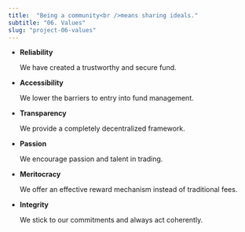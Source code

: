 ```yaml
---
title:  "Being a community<br />means sharing ideals."
subtitle: "06. Values"
slug: "project-06-values"
---
```


- **Reliability**

  We have created a trustworthy and secure fund.

- **Accessibility**

  We lower the barriers to entry into fund management.

- **Transparency**

  We provide a completely decentralized framework.

- **Passion**

  We encourage passion and talent in trading.

- **Meritocracy**

  We offer an effective reward mechanism instead of traditional fees.

- **Integrity**

  We stick to our commitments and always act coherently.

